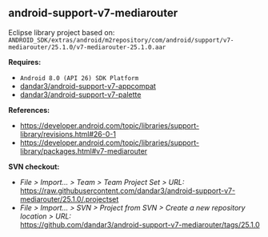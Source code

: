 ## android-support-v7-mediarouter

Eclipse library project based on:<br/>
`ANDROID_SDK/extras/android/m2repository/com/android/support/v7-mediarouter/25.1.0/v7-mediarouter-25.1.0.aar`

**Requires:**
- `Android 8.0 (API 26) SDK Platform`
- [dandar3/android-support-v7-appcompat](https://github.com/dandar3/android-support-v7-appcompat/tree/25.1.0)
- [dandar3/android-support-v7-palette](https://github.com/dandar3/android-support-v7-palette/tree/25.1.0)

**References:**
- https://developer.android.com/topic/libraries/support-library/revisions.html#26-0-1
- https://developer.android.com/topic/libraries/support-library/packages.html#v7-mediarouter

**SVN checkout:**
- _File > Import... > Team > Team Project Set > URL:_<br/>
  https://raw.githubusercontent.com/dandar3/android-support-v7-mediarouter/25.1.0/.projectset
- _File > Import... > SVN > Project from SVN > Create a new repository location > URL:_<br/>
  https://github.com/dandar3/android-support-v7-mediarouter/tags/25.1.0